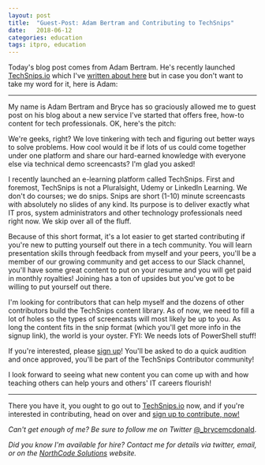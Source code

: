 ```yaml
---
layout: post
title:  "Guest-Post: Adam Bertram and Contributing to TechSnips"
date:   2018-06-12
categories: education
tags: itpro, education
---
```


Today's blog post comes from Adam Bertram.  He's recently launched [TechSnips.io](https://www.techsnips.io) which I've [written about here](http://brycematthew.net/education/2018/05/31/TechSnips-Opportunity.html) but in case you don't want to take my word for it, here is Adam:

------------------------

My name is Adam Bertram and Bryce has so graciously allowed me to guest post on his blog about a new service I've started that offers free, how-to content for tech professionals. OK, here's the pitch:

We're geeks, right? We love tinkering with tech and figuring out better ways to solve problems. How cool would it be if lots of us could come together under one platform and share our hard-earned knowledge with everyone else via technical demo screencasts? I'm glad you asked!

I recently launched an e-learning platform called TechSnips. First and foremost, TechSnips is not a Pluralsight, Udemy or LinkedIn Learning. We don't do courses; we do snips. Snips are short (1-10) minute screencasts with absolutely no slides of any kind. Its purpose is to deliver exactly what IT pros, system administrators and other technology professionals need right now. We skip over all of the fluff.

Because of this short format, it's a lot easier to get started contributing if you're new to putting yourself out there in a tech community. You will learn presentation skills through feedback from myself and your peers, you'll be a member of our growing community and get access to our Slack channel, you'll have some great content to put on your resume and you will get paid in monthly royalties! Joining has a ton of upsides but you've got to be willing to put yourself out there.

I'm looking for contributors that can help myself and the dozens of other contributors build the TechSnips content library. As of now, we need to fill a lot of holes so the types of screencasts will most likely be up to you. As long the content fits in the snip format (which you'll get more info in the signup link), the world is your oyster. FYI: We needs lots of PowerShell stuff!

If you're interested, please [sign up](https://www.techsnips.io/contributor-signup)! You'll be asked to do a quick audition and once approved, you'll be part of the TechSnips Contributor community!

I look forward to seeing what new content you can come up with and how teaching others can help yours and others' IT careers flourish!

------------------------

There you have it, you ought to go out to [TechSnips.io](https://www.techsnips.io) now, and if you're interested in contributing, head on over and [sign up to contribute, now!](https://www.techsnips.io/contributor-signup)

_Can't get enough of me?  Be sure to follow me on Twitter_ [@_brycemcdonald](https://twitter.com/_brycemcdonald).

_Did you know I'm available for hire?  Contact me for details via twitter, email, or on the [NorthCode Solutions](http://www.northcodesolutions.com) website._